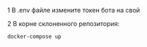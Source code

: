 1 В .env файле измените токен бота на свой

2 В корне склоненного репозитория:

```console
docker-compose up  
